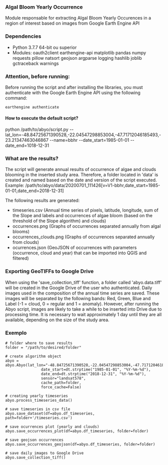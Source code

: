 ### Algal Bloom Yearly Occurrence

Module responsable for extracting Algal Bloom Yearly Occurences in a region of interest based on images from Google Earth Engine API



### Dependencies

- Python 3.7.7 64-bit ou superior
- Modules: oauth2client earthengine-api matplotlib pandas numpy requests pillow natsort geojson argparse logging hashlib joblib gctraceback warnings



### Attention, before running:

Before running the script and after installing the libraries, you must authenticate with the Google Earth Engine API using the following command:

```
earthengine authenticate
```



#### How to execute the default script?

python /path/to/abyo/script.py --lat_lon=-48.84725671390528,-22.04547298853004,-47.71712046185493,-23.21347463046867 --name=bbhr --date_start=1985-01-01 --date_end=1018-12-31




### What are the results?

The script will generate annual results of occurrence of algae and clouds blooming in the inserted study area. Therefore, a folder located in 'data' is created and named based on the date and version of the script executed. Example: /path/to/abyo/data/20200701_111426[v=V1-bbhr,date_start=1985-01-01,date_end=2018-12-31]

The following results are generated:

- timeseries.csv (Annual time series of pixels, latitude, longitude, sum of the Slope and labels and occurrences of algae bloom (based on the threshold of the Slope algorithm) and clouds)
- occurrences.png (Graphs of occurrences separated annually from algal blooms)
- occurrences_clouds.png (Graphs of occurrences separated annually from clouds)
- ocurrences.json (GeoJSON of occurrences with parameters (occurrence, cloud and year) that can be imported into QGIS and filtered)



### Exporting GeoTIFFs to Google Drive

When using the 'save_collection_tiff' function, a folder called 'abyo.data.tiff' will be created in the Google Drive of the user who authenticated. Daily images used in the composition of the annual time series are saved. These images will be separated by the following bands: Red, Green, Blue and Label (-1 = cloud, 0 = regular and 1 = anomaly). However, after running the Abyo script, images are likely to take a while to be inserted into Drive due to processing time. It is necessary to wait approximately 1 day until they are all available, depending on the size of the study area.



### Exemplo

```
# folder where to save results
folder = "/path/to/desired/folder"

# create algorithm object
abyo = abyo.Abyo(lat_lon="-48.84725671390528,-22.04547298853004,-47.71712046185493,-23.21347463046867",
                date_start=dt.strptime("1985-01-01", "%Y-%m-%d"),
                date_end=dt.strptime("2018-12-31", "%Y-%m-%d"),
                sensor="landsat578",
                cache_path=folder, 
                force_cache=False)

# creating yearly timeseries
abyo.process_timeseries_data()

# save timeseries in csv file
abyo.save_dataset(df=abyo.df_timeseries, path=folder+'/timeseries.csv')

# save ocurrences plot (yearly and clouds)
abyo.save_occurrences_plot(df=abyo.df_timeseries, folder=folder)

# save geojson occurrences
abyo.save_occurrences_geojson(df=abyo.df_timeseries, folder=folder)

# save daily images to Google Drive
abyo.save_collection_tiff()
```